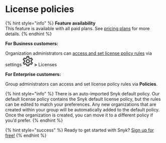# License policies

{% hint style="info" %}
**Feature availability**  
This feature is available with all paid plans. See [pricing plans](https://snyk.io/plans/) for more details.
{% endhint %}

**For Business customers:**

Organization administrators can [access and set license policy rules](snyk-open-source/license-policies/setting-a-license-policy/) via settings ![](../../.gitbook/assets/cog_icon.png/) **&gt;** Licenses

**For Enterprise customers:**

Group administrators can access and set license policy rules via **Policies**.

{% hint style="info" %}
There is an auto-imported Snyk default policy. Our default license policy contains the Snyk default license policy, but the rules can be edited to match your preferences. Any new organizations that are created within your group will be automatically added to the default policy. Once the organization is created, you can move it to a different policy if you’d prefer.
{% endhint %}

{% hint style="success" %}
Ready to get started with Snyk? [Sign up for free!](https://snyk.io/login?cta=sign-up&loc=footer&page=support_docs_page/)
{% endhint %}

